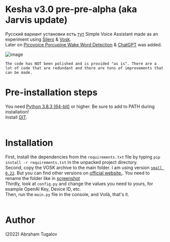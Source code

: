 # Kesha v3.0 pre-pre-alpha (aka Jarvis update)

Русский вариант установки есть [тут](https://github.com/Priler/jarvis/blob/master/README_RU.md)
Simple Voice Assistant made as an experiment using [Silero](https://github.com/snakers4/silero-models) & [Vosk](https://pypi.org/project/vosk/).
<br>Later on [Picovoice Porcupine Wake Word Detection](https://picovoice.ai/platform/porcupine/) & [ChatGPT](https://chat.openai.com/) was added.

![image](https://i.pinimg.com/originals/63/e9/b7/63e9b72b983793f64bffc07fd14a0e62.jpg)

`The code has NOT been polished and is provided "as is". There are a lot of code that are redundant and there are tons of improvements that can be made.`

# Pre-installation steps
You need [Python 3.8.3 (64-bit)](https://www.python.org/ftp/python/3.8.3/python-3.8.3-amd64.exe) or higher. Be sure to add to PATH during installation!<br>
Install [GIT](https://git-scm.com/download/). <br><br>

# Installation
First, Install the dependencies from the `requirements.txt` file by typing `pip install -r requirements.txt` in the unpacked project directory.<br>
Second, copy the VOSK archive to the main folder. I am using version [`small 0.22`](https://alphacephei.com/vosk/models/vosk-model-small-en-0.22.zip). But you can find other versions on [official website.](https://alphacephei.com/vosk/models). You need to rename the folder like in [screenshot](https://i.imgur.com/N3bu2lC.png)<br>
Thirdly, look at `config.py` and change the values you need to yours, for example OpenAI Key, Device ID, etc.<br>
Then, run the `main.py` file in the console, and Voilà, that's it.<br><br>

# Author
(2022) Abraham Tugalov
